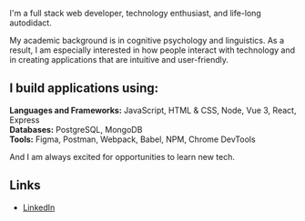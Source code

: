 <!--
**yunyunliu/yunyunliu** is a ✨ _special_ ✨ repository because its `README.md` (this file) appears on your GitHub profile.
-->

I'm a full stack web developer, technology enthusiast, and life-long autodidact. 

My academic background is in cognitive psychology and linguistics. As a result, I am especially interested in how people interact with technology and in creating applications that are intuitive and user-friendly. 

## I build applications using:

**Languages and Frameworks:** JavaScript, HTML & CSS, Node, Vue 3, React, Express  
**Databases:** PostgreSQL, MongoDB  
**Tools:** Figma, Postman, Webpack, Babel, NPM, Chrome DevTools

And I am always excited for opportunities to learn new tech.

## Links

-  [LinkedIn](https://www.linkedin.com/in/yunyunliu/)  
